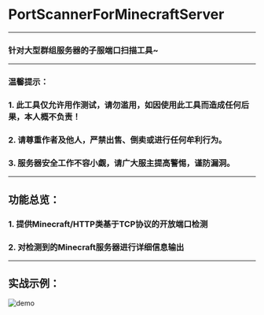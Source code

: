 # PortScannerForMinecraftServer
___
### 针对大型群组服务器的子服端口扫描工具~
___
### 温馨提示：
### 1. 此工具仅允许用作测试，请勿滥用，如因使用此工具而造成任何后果，本人概不负责！
### 2. 请尊重作者及他人，严禁出售、倒卖或进行任何牟利行为。
### 3. 服务器安全工作不容小觑，请广大服主提高警惕，谨防漏洞。
___
## 功能总览：
### 1. 提供Minecraft/HTTP类基于TCP协议的开放端口检测
### 2. 对检测到的Minecraft服务器进行详细信息输出
___
## 实战示例：
![demo](https://user-images.githubusercontent.com/48401197/211854968-8b21d91e-f5f1-4ee1-9e60-9a95cd7abad4.png)
